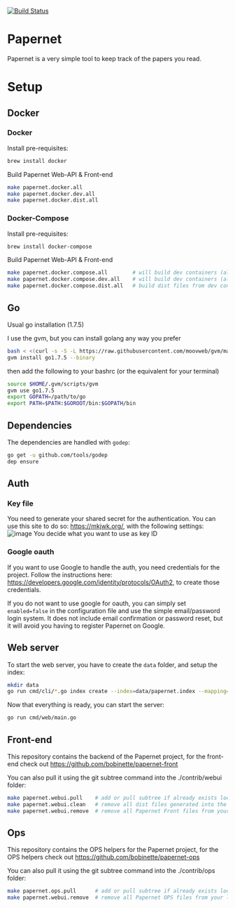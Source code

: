 [![Build Status](https://travis-ci.org/bobinette/papernet.svg?branch=master)](https://travis-ci.org/bobinette/papernet)

# Papernet

Papernet is a very simple tool to keep track of the papers you read.

# Setup

## Docker

### Docker

Install pre-requisites:
```bash
brew install docker
```

Build Papernet Web-API & Front-end
```bash
make papernet.docker.all    	
make papernet.docker.dev.all	
make papernet.docker.dist.all
```

### Docker-Compose

Install pre-requisites:
```bash
brew install docker-compose
```

Build Papernet Web-API & Front-end
```bash
make papernet.docker.compose.all     	# will build dev containers (alpine 3.6), build dist files and wrap them into small containers (scratch or alpine 3.6)
make papernet.docker.compose.dev.all 	# will build dev containers (alpine 3.6), shared locally generated output
make papernet.docker.compose.dist.all	# build dist files from dev containers, wrap them into small containers (scratch or alpine 3.6)
```

## Go
Usual go installation (1.7.5)

I use the gvm, but you can install golang any way you prefer
```bash
bash < <(curl -s -S -L https://raw.githubusercontent.com/moovweb/gvm/master/binscripts/gvm-installer)
gvm install go1.7.5 --binary
```

then add the following to your bashrc (or the equivalent for your terminal)
```bash
source $HOME/.gvm/scripts/gvm
gvm use go1.7.5
export GOPATH=/path/to/go
export PATH=$PATH:$GOROOT/bin:$GOPATH/bin
```

## Dependencies
The dependencies are handled with `godep`:
```bash
go get -u github.com/tools/godep
dep ensure
```

## Auth

### Key file

You need to generate your shared secret for the authentication. You can use this site to do so: https://mkjwk.org/, with the following settings:
![image](https://cloud.githubusercontent.com/assets/9349295/26157368/53806e4e-3b19-11e7-816e-6f9f8f774a5b.png)
You decide what you want to use as key ID

### Google oauth

If you want to use Google to handle the auth, you need credentials for the project. Follow the instructions here: https://developers.google.com/identity/protocols/OAuth2, to create those credentials.

If you do not want to use google for oauth, you can simply set `enabled=false` in the configuration file and use the simple email/password login system. It does not include email confirmation or password reset, but it will avoid you having to register Papernet on Google.

## Web server
To start the web server, you have to create the `data` folder, and setup the index:
```bash
mkdir data
go run cmd/cli/*.go index create --index=data/papernet.index --mapping=bleve/mapping.json
```

Now that everything is ready, you can start the server:
```bash
go run cmd/web/main.go
```

## Front-end
This repository contains the backend of the Papernet project, for the front-end check out https://github.com/bobinette/papernet-front

You can also pull it using the git subtree command into the ./contrib/webui folder:
```bash
make papernet.webui.pull  	# add or pull subtree if already exists locally
make papernet.webui.clean 	# remove all dist files generated into the ./dist/front/content folder.
make papernet.webui.remove	# remove all Papernet Front files from your local repository clone
```

## Ops
This repository contains the OPS helpers for the Papernet project, for the OPS helpers check out https://github.com/bobinette/papernet-ops

You can also pull it using the git subtree command into the ./contrib/ops folder:
```bash
make papernet.ops.pull    	# add or pull subtree if already exists locally
make papernet.webui.remove	# remove all Papernet OPS files from your local repository clone
```


